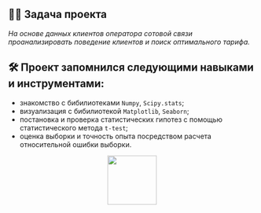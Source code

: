 ## :man_technologist: Задача проекта
*На основе данных клиентов оператора сотовой связи проанализировать поведение клиентов и поиск оптимального тарифа.*
## :hammer_and_wrench: Проект запомнился следующими навыками и инструментами:
- знакомство с бибилиотеками `Numpy`, `Scipy.stats`;
- визуализация с бибилиотекой `Matplotlib`, `Seaborn`;
- постановка и проверка статистических гипотез с помощью статистического метода `t-test`;
- оценка выборки и точность опыта посредством расчета относительной ошибки выборки.

<div id="header" align="center">
  <img src="https://media.giphy.com/media/gjrYDwbjnK8x36xZIO/giphy.gif" width="100"/>
</div>
